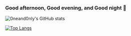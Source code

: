 ### Good afternoon, Good evening, and Good night 👋

![0neand0nly's GitHub stats](https://github-readme-stats.vercel.app/api?username=0neand0nly&show_icons=true&theme=buefy)


﻿[![Top Langs](https://github-readme-stats.vercel.app/api/top-langs/?username=jogilsang&langs_count=10&layout=compact&theme=dark)](https://github.com/0neand0nly/0neand0nly)
